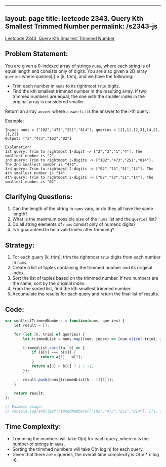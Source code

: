 
---
layout: page
title: leetcode 2343. Query Kth Smallest Trimmed Number
permalink: /s2343-js
---
[Leetcode 2343. Query Kth Smallest Trimmed Number](https://algoadvance.github.io/algoadvance/l2343)
## Problem Statement:

You are given a 0-indexed array of strings `nums`, where each string is of equal length and consists only of digits. You are also given a 2D array `queries` where queries[i] = [k, trim], and we have the following:

- Trim each number in `nums` to its rightmost `trim` digits.
- Find the kth smallest trimmed number in the resulting array. If two trimmed numbers are equal, the one with the smaller index in the original array is considered smaller.

Return an array `answer` where `answer[i]` is the answer to the i-th query.

Example:

```plaintext
Input: nums = ["102","473","251","814"], queries = [[1,1],[2,3],[4,2],[1,2]]
Output: ["2","473","102","02"]

Explanation:
1st query: Trim to rightmost 1-digit -> ["2","3","1","4"]. The smallest number is "2".
2nd query: Trim to rightmost 3-digits -> ["102","473","251","814"]. The 2nd smallest number is "473".
3rd query: Trim to rightmost 2-digits -> ["02","73","51","14"]. The 4th smallest number is "14".
4th query: Trim to rightmost 2-digits -> ["02","73","51","14"]. The smallest number is "02".
```

## Clarifying Questions:

1. Can the length of the string in `nums` vary, or do they all have the same length?
2. What is the maximum possible size of the `nums` list and the `queries` list?
3. Do all string elements of `nums` consist only of numeric digits?
4. Is `k` guaranteed to be a valid index after trimming?
  
## Strategy:

1. For each query [k, trim], trim the rightmost `trim` digits from each number in `nums`.
2. Create a list of tuples containing the trimmed number and its original index.
3. Sort the list of tuples based on the trimmed number. If two numbers are the same, sort by the original index.
4. From the sorted list, find the kth smallest trimmed number.
5. Accumulate the results for each query and return the final list of results.

## Code:

```javascript
var smallestTrimmedNumbers = function(nums, queries) {
    let result = [];

    for (let [k, trim] of queries) {
        let trimmedList = nums.map((num, index) => [num.slice(-trim), index]);

        trimmedList.sort((a, b) => {
            if (a[0] === b[0]) {
                return a[1] - b[1];
            }
            return a[0] > b[0] ? 1 : -1;
        });

        result.push(nums[trimmedList[k - 1][1]]);
    }

    return result;
};

// Example usage:
// console.log(smallestTrimmedNumbers(["102","473","251","814"], [[1, 1], [2, 3], [4, 2], [1, 2]]));
```

## Time Complexity:

- Trimming the numbers will take O(n) for each query, where n is the number of strings in `nums`.
- Sorting the trimmed numbers will take O(n log n) for each query.
- Given that there are `m` queries, the overall time complexity is O(m * n log n).